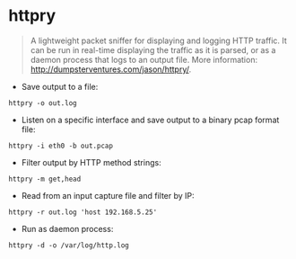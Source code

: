 # httpry

> A lightweight packet sniffer for displaying and logging HTTP traffic.
> It can be run in real-time displaying the traffic as it is parsed, or as a daemon process that logs to an output file.
> More information: http://dumpsterventures.com/jason/httpry/.

- Save output to a file:

`httpry -o out.log`

- Listen on a specific interface and save output to a binary pcap format file:

`httpry -i eth0 -b out.pcap`

- Filter output by HTTP method strings:

`httpry -m get,head`

- Read from an input capture file and filter by IP:

`httpry -r out.log 'host 192.168.5.25'`

- Run as daemon process:

`httpry -d -o /var/log/http.log`
